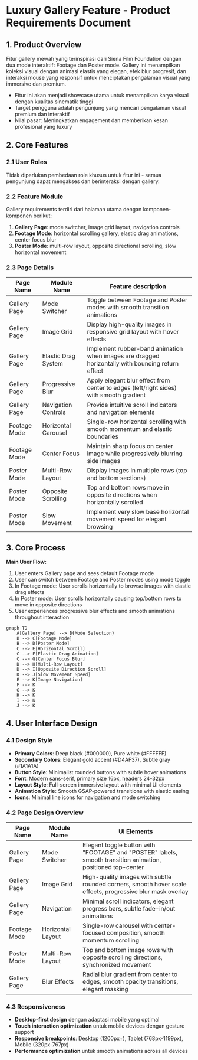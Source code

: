 # Luxury Gallery Feature - Product Requirements Document

## 1. Product Overview
Fitur gallery mewah yang terinspirasi dari Siena Film Foundation dengan dua mode interaktif: Footage dan Poster mode. Gallery ini menampilkan koleksi visual dengan animasi elastis yang elegan, efek blur progresif, dan interaksi mouse yang responsif untuk menciptakan pengalaman visual yang immersive dan premium.

- Fitur ini akan menjadi showcase utama untuk menampilkan karya visual dengan kualitas sinematik tinggi
- Target pengguna adalah pengunjung yang mencari pengalaman visual premium dan interaktif
- Nilai pasar: Meningkatkan engagement dan memberikan kesan profesional yang luxury

## 2. Core Features

### 2.1 User Roles
Tidak diperlukan pembedaan role khusus untuk fitur ini - semua pengunjung dapat mengakses dan berinteraksi dengan gallery.

### 2.2 Feature Module
Gallery requirements terdiri dari halaman utama dengan komponen-komponen berikut:
1. **Gallery Page**: mode switcher, image grid layout, navigation controls
2. **Footage Mode**: horizontal scrolling gallery, elastic drag animations, center focus blur
3. **Poster Mode**: multi-row layout, opposite directional scrolling, slow horizontal movement

### 2.3 Page Details

| Page Name | Module Name | Feature description |
|-----------|-------------|---------------------|
| Gallery Page | Mode Switcher | Toggle between Footage and Poster modes with smooth transition animations |
| Gallery Page | Image Grid | Display high-quality images in responsive grid layout with hover effects |
| Gallery Page | Elastic Drag System | Implement rubber-band animation when images are dragged horizontally with bouncing return effect |
| Gallery Page | Progressive Blur | Apply elegant blur effect from center to edges (left/right sides) with smooth gradient |
| Gallery Page | Navigation Controls | Provide intuitive scroll indicators and navigation elements |
| Footage Mode | Horizontal Carousel | Single-row horizontal scrolling with smooth momentum and elastic boundaries |
| Footage Mode | Center Focus | Maintain sharp focus on center image while progressively blurring side images |
| Poster Mode | Multi-Row Layout | Display images in multiple rows (top and bottom sections) |
| Poster Mode | Opposite Scrolling | Top and bottom rows move in opposite directions when horizontally scrolled |
| Poster Mode | Slow Movement | Implement very slow base horizontal movement speed for elegant browsing |

## 3. Core Process

**Main User Flow:**
1. User enters Gallery page and sees default Footage mode
2. User can switch between Footage and Poster modes using mode toggle
3. In Footage mode: User scrolls horizontally to browse images with elastic drag effects
4. In Poster mode: User scrolls horizontally causing top/bottom rows to move in opposite directions
5. User experiences progressive blur effects and smooth animations throughout interaction

```mermaid
graph TD
    A[Gallery Page] --> B{Mode Selection}
    B --> C[Footage Mode]
    B --> D[Poster Mode]
    C --> E[Horizontal Scroll]
    C --> F[Elastic Drag Animation]
    C --> G[Center Focus Blur]
    D --> H[Multi-Row Layout]
    D --> I[Opposite Direction Scroll]
    D --> J[Slow Movement Speed]
    E --> K[Image Navigation]
    F --> K
    G --> K
    H --> K
    I --> K
    J --> K
```

## 4. User Interface Design

### 4.1 Design Style
- **Primary Colors**: Deep black (#000000), Pure white (#FFFFFF)
- **Secondary Colors**: Elegant gold accent (#D4AF37), Subtle gray (#1A1A1A)
- **Button Style**: Minimalist rounded buttons with subtle hover animations
- **Font**: Modern sans-serif, primary size 16px, headers 24-32px
- **Layout Style**: Full-screen immersive layout with minimal UI elements
- **Animation Style**: Smooth GSAP-powered transitions with elastic easing
- **Icons**: Minimal line icons for navigation and mode switching

### 4.2 Page Design Overview

| Page Name | Module Name | UI Elements |
|-----------|-------------|-------------|
| Gallery Page | Mode Switcher | Elegant toggle button with "FOOTAGE" and "POSTER" labels, smooth transition animation, positioned top-center |
| Gallery Page | Image Grid | High-quality images with subtle rounded corners, smooth hover scale effects, progressive blur mask overlay |
| Gallery Page | Navigation | Minimal scroll indicators, elegant progress bars, subtle fade-in/out animations |
| Footage Mode | Horizontal Layout | Single-row carousel with center-focused composition, smooth momentum scrolling |
| Poster Mode | Multi-Row Layout | Top and bottom image rows with opposite scrolling directions, synchronized movement |
| Gallery Page | Blur Effects | Radial blur gradient from center to edges, smooth opacity transitions, elegant masking |

### 4.3 Responsiveness
- **Desktop-first design** dengan adaptasi mobile yang optimal
- **Touch interaction optimization** untuk mobile devices dengan gesture support
- **Responsive breakpoints**: Desktop (1200px+), Tablet (768px-1199px), Mobile (320px-767px)
- **Performance optimization** untuk smooth animations across all devices